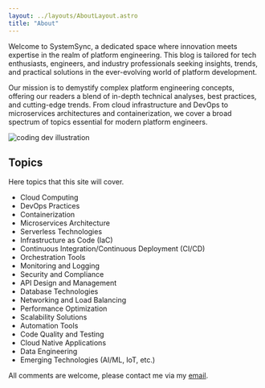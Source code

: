 ```yaml
---
layout: ../layouts/AboutLayout.astro
title: "About"
---
```


Welcome to SystemSync, a dedicated space where innovation meets expertise in the realm of platform engineering. This blog is tailored for tech enthusiasts, engineers, and industry professionals seeking insights, trends, and practical solutions in the ever-evolving world of platform development.

Our mission is to demystify complex platform engineering concepts, offering our readers a blend of in-depth technical analyses, best practices, and cutting-edge trends. From cloud infrastructure and DevOps to microservices architectures and containerization, we cover a broad spectrum of topics essential for modern platform engineers.

<div>
  <img src="/assets/dev.svg" class="sm:w-1/2 mx-auto" alt="coding dev illustration">
</div>





## Topics

Here topics that this site will cover.

- Cloud Computing
- DevOps Practices
- Containerization
- Microservices Architecture
- Serverless Technologies
- Infrastructure as Code (IaC)
- Continuous Integration/Continuous Deployment (CI/CD)
- Orchestration Tools
- Monitoring and Logging
- Security and Compliance
- API Design and Management
- Database Technologies
- Networking and Load Balancing
- Performance Optimization
- Scalability Solutions
- Automation Tools
- Code Quality and Testing
- Cloud Native Applications
- Data Engineering
- Emerging Technologies (AI/ML, IoT, etc.)

All comments are welcome, please contact me via my [email](mailto:jamesm553@gmail.com).
